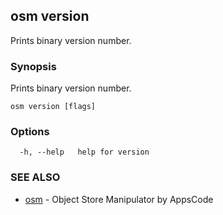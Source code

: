 ## osm version

Prints binary version number.

### Synopsis


Prints binary version number.

```
osm version [flags]
```

### Options

```
  -h, --help   help for version
```

### SEE ALSO
* [osm](osm.md)	 - Object Store Manipulator by AppsCode


